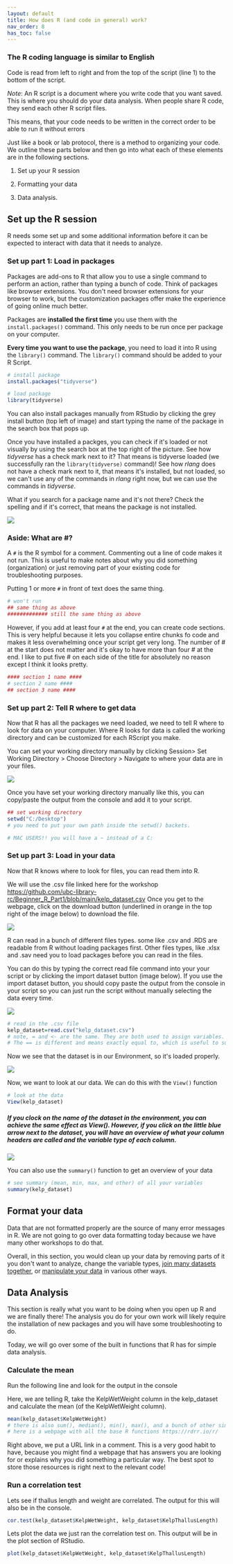 ```yaml
---
layout: default
title: How does R (and code in general) work?
nav_order: 8
has_toc: false
---
```


### The R coding language is similar to English

Code is read from left to right and from the top of the script (line 1) to the bottom of the script.

<p style="margin-left: 25px;">

<i>Note</i>: An R script is a document where you write code that you want saved. This is where you should do your data analysis. When people share R code, they send each other R script files.

</p>

This means, that your code needs to be written in the correct order to be able to run it without errors

Just like a book or lab protocol, there is a method to organizing your code. We outline these parts below and then go into what each of these elements are in the following sections.

1.  Set up your R session

2.  Formatting your data

3.  Data analysis.

## Set up the R session

R needs some set up and some additional information before it can be expected to interact with data that it needs to analyze.

### Set up part 1: Load in packages

Packages are add-ons to R that allow you to use a single command to perform an action, rather than typing a bunch of code. Think of packages like browser extensions. You don't need browser extensions for your browser to work, but the customization packages offer make the experience of going online much better.

Packages are **installed the first time** you use them with the `install.packages()` command. This only needs to be run once per package on your computer.

**Every time you want to use the package**, you need to load it into R using the `library()` command. The `library()` command should be added to your R Script.

``` r
# install package 
install.packages("tidyverse")

# load package
library(tidyverse)
```

You can also install packages manually from RStudio by clicking the grey install button (top left of image) and start typing the name of the package in the search box that pops up.

Once you have installed a packges, you can check if it's loaded or not visually by using the search box at the top right of the picture. See how *tidyverse* has a check mark next to it? That means is tidyverse loaded (we successfully ran the `library(tidyverse)` command)! See how *rlang* does not have a check mark next to it, that means it's installed, but not loaded, so we can't use any of the commands in *rlang* right now, but we can use the commands in *tidyverse*.

What if you search for a package name and it's not there? Check the spelling and if it's correct, that means the package is not installed.

![](images/packages.png)

### Aside: What are #?

A `#` is the R symbol for a comment. Commenting out a line of code makes it not run. This is useful to make notes about why you did something (organization) or just removing part of your existing code for troubleshooting purposes.

Putting 1 or more `#` in front of text does the same thing.

``` r
# won't run
## same thing as above
############# still the same thing as above 
```

However, if you add at least four `#` at the end, you can create code sections. This is very helpful because it lets you collapse entire chunks fo code and makes it less overwhelming once your script get very long. The number of \# at the start does not matter and it's okay to have more than four \# at the end. I like to put five \# on each side of the title for absolutely no reason except I think it looks pretty.

``` r
#### section 1 name ####
# section 2 name ####
## section 3 name ####
```

### Set up part 2: Tell R where to get data

Now that R has all the packages we need loaded, we need to tell R where to look for data on your computer. Where R looks for data is called the working directory and can be customized for each RScript you make.

You can set your working directory manually by clicking Session\> Set Working Directory \> Choose Directory \> Navigate to where your data are in your files.

![](images/setwd.png)

Once you have set your working directory manually like this, you can copy/paste the output from the console and add it to your script.

``` r
## set working directory
setwd("C:/Desktop")
# you need to put your own path inside the setwd() backets. 

# MAC USERS!! you will have a ~ instead of a C:
```

### Set up part 3: Load in your data

Now that R knows where to look for files, you can read them into R.

We will use the .csv file linked here for the workshop <https://github.com/ubc-library-rc/Beginner_R_Part1/blob/main/kelp_dataset.csv> Once you get to the webpage, click on the download button (underlined in orange in the top right of the image below) to download the file.

![](images/csv_dowload_button.png)

R can read in a bunch of different files types. some like .csv and .RDS are readable from R without loading packages first. Other files types, like .xlsx and .sav need you to load packages before you can read in the files.

You can do this by typing the correct read file command into your your script or by clicking the import dataset button (image below). If you use the import dataset button, you should copy paste the output from the console in your script so you can just run the script without manually selecting the data every time.

![](images/read%20in%20data.png)

``` r
# read in the .csv file
kelp_dataset=read.csv("kelp_dataset.csv")
# note, = and <- are the same. They are both used to assign variables.
# The == is different and means exactly equal to, which is useful to subset data. 
```

Now we see that the dataset is in our Environment, so it's loaded properly.

![](images/data%20are%20laoded.png)

Now, we want to look at our data. We can do this with the `View()` function

``` r
# look at the data
View(kelp_dataset)
```

##### If you clock on the name of the dataset in the environment, you can achieve the same effect as View(). However, if you click on the little blue arrow next to the dataset, you will have an overview of what your column headers are called and the variable type of each column.

![](images/data_dropdown.png)

You can also use the `summary()` function to get an overview of your data

``` r
# see summary (mean, min, max, and other) of all your variables 
summary(kelp_dataset)
```

## Format your data

Data that are not formatted properly are the source of many error messages in R. We are not going to go over data formatting today because we have many other workshops to do that.

Overall, in this section, you would clean up your data by removing parts of it you don't want to analyze, change the variable types, [join many datasets together](https://ubc-library-rc.github.io/relational-data-r/), or [manipulate your data](https://github.com/ubc-library-rc/intro_to_tidyverse) in various other ways.

## Data Analysis

This section is really what you want to be doing when you open up R and we are finally there! The analysis you do for your own work will likely require the installation of new packages and you will have some troubleshooting to do.

Today, we will go over some of the built in functions that R has for simple data analysis.

### Calculate the mean

Run the following line and look for the output in the console

Here, we are telling R, take the KelpWetWeight column in the kelp_dataset and calculate the mean (of the KelpWetWeight column).

``` r
mean(kelp_dataset$KelpWetWeight)
# there is also sum(), median(), min(), max(), and a bunch of other similar functions
# here is a webpage with all the base R functions https://rdrr.io/r/  
```

Right above, we put a URL link in a comment. This is a very good habit to have, because you might find a webpage that has answers you are looking for or explains why you did something a particular way. The best spot to store those resources is right next to the relevant code!

### Run a correlation test

Lets see if thallus length and weight are correlated. The output for this will also be in the console.

``` r
cor.test(kelp_dataset$KelpWetWeight, kelp_dataset$KelpThallusLength)
```

Lets plot the data we just ran the correlation test on. This output will be in the plot section of RStudio.

``` r
plot(kelp_dataset$KelpWetWeight, kelp_dataset$KelpThallusLength)
```
